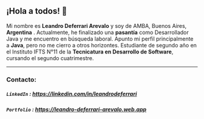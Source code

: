 ## ¡Hola a todos! 👋

Mi nombre es **Leandro Deferrari Arevalo** y soy de AMBA, Buenos Aires, **Argentina** . Actualmente, he finalizado una **pasantía** como Desarrollador Java y me encuentro en búsqueda laboral. Apunto mi perfil principalmente a **Java**, pero no me cierro a otros horizontes. Estudiante de segundo año en el Instituto IFTS N°11 de la **Tecnicatura en Desarrollo de Software**, cursando el segundo cuatrimestre.

------------

### Contacto:

##### `LinkedIn` : <https://linkedin.com/in/leandrodeferrari>

##### `Portfolio` : <https://leandro-deferrari-arevalo.web.app>
